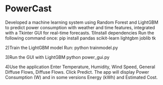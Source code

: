 # PowerCast
Developed a machine learning system using Random Forest and LightGBM to predict power consumption with weather and time features, integrated with a Tkinter GUI for real-time forecasts.
1)Install dependencies
Run the following command once:
pip install pandas scikit-learn lightgbm joblib tk

2)Train the LightGBM model
Run:
python trainmodel.py

3)Run the GUI with LightGBM
python power_gui.py

4)Use the application
Enter Temperature, Humidity, Wind Speed, General Diffuse Flows, Diffuse Flows.
Click Predict.
The app will display Power Consumption (W) and in some versions Energy (kWh) and Estimated Cost.

